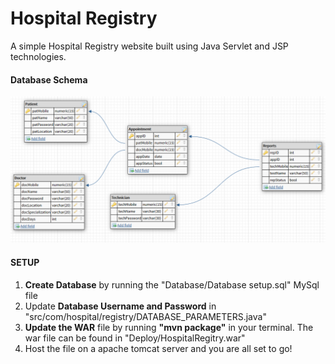 # Hospital Registry
A simple Hospital Registry website built using Java Servlet and JSP technologies.

<h4>Database Schema</h4>
<img src="Database/Schema.png">

<h4>SETUP</h4>
<ol>
  <li><b>Create Database</b> by running the "Database/Database setup.sql" MySql file </li>
  <li>Update <b>Database Username and Password</b> in "src/com/hospital/registry/DATABASE_PARAMETERS.java"</li>
  <li><b>Update the WAR</b> file by running <b>"mvn package"</b> in your terminal. The war file can be found in "Deploy/HospitalRegitry.war"</li>
  <li>Host the file on a apache tomcat server and you are all set to go!</li>
</ol>
